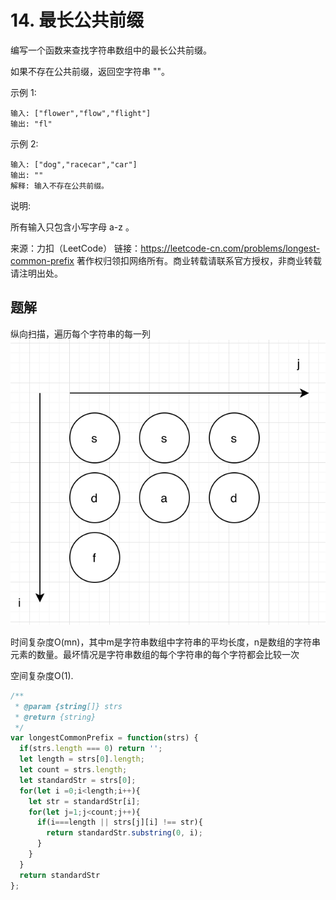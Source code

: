 # 14. 最长公共前缀
编写一个函数来查找字符串数组中的最长公共前缀。

如果不存在公共前缀，返回空字符串 ""。

示例 1:

    输入: ["flower","flow","flight"]
    输出: "fl"
示例 2:

    输入: ["dog","racecar","car"]
    输出: ""
    解释: 输入不存在公共前缀。
说明:

所有输入只包含小写字母 a-z 。

来源：力扣（LeetCode）
链接：https://leetcode-cn.com/problems/longest-common-prefix
著作权归领扣网络所有。商业转载请联系官方授权，非商业转载请注明出处。

## 题解
纵向扫描，遍历每个字符串的每一列
![](14.png)

时间复杂度O(mn)，其中m是字符串数组中字符串的平均长度，n是数组的字符串元素的数量。最坏情况是字符串数组的每个字符串的每个字符都会比较一次

空间复杂度O(1). 
```js
/**
 * @param {string[]} strs
 * @return {string}
 */
var longestCommonPrefix = function(strs) {
  if(strs.length === 0) return '';
  let length = strs[0].length;
  let count = strs.length;
  let standardStr = strs[0];
  for(let i =0;i<length;i++){
    let str = standardStr[i];
    for(let j=1;j<count;j++){
      if(i===length || strs[j][i] !== str){
        return standardStr.substring(0, i);
      }
    }
  }
  return standardStr
};
```